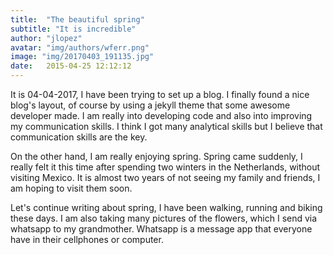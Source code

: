 ```yaml
---
title:  "The beautiful spring"
subtitle: "It is incredible"
author: "jlopez"
avatar: "img/authors/wferr.png"
image: "img/20170403_191135.jpg"
date:   2015-04-25 12:12:12
---
```

It is 04-04-2017, I have been trying to set up a blog. I finally found a nice blog's layout, of course by using a jekyll theme that 
some awesome developer made. I am really into developing code and also into improving my communication skills. I think I got 
many analytical skills but I believe that communication skills are the key. 

On the other hand, I am really enjoying spring. Spring came suddenly, I really felt it this time after spending two winters in 
the Netherlands, without visiting Mexico. It is almost two years of not seeing my family and friends, I am hoping to visit them 
soon. 

Let's continue writing about spring, I have been walking, running and biking these days. I am also taking many pictures of the 
flowers, which I send via whatsapp to my grandmother. Whatsapp is a message app that everyone have in their cellphones or computer.
